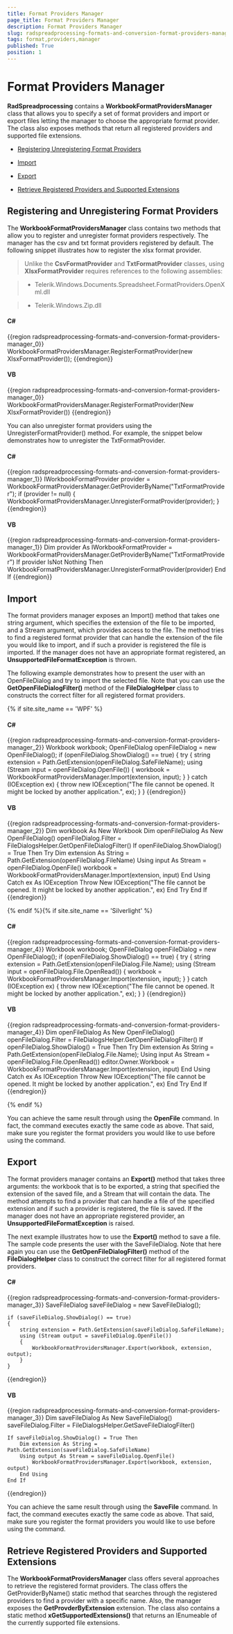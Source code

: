 ```yaml
---
title: Format Providers Manager
page_title: Format Providers Manager
description: Format Providers Manager
slug: radspreadprocessing-formats-and-conversion-format-providers-manager
tags: format,providers,manager
published: True
position: 1
---
```


# Format Providers Manager



 __RadSpreadprocessing__ contains a __WorkbookFormatProvidersManager__ class that allows you to specify a set of format providers and import or export files letting the manager to choose the appropriate format provider. The class also exposes methods that return all registered providers and supported file extensions.
      

* [Registering Unregistering Format Providers](#registering-and-unregistering-format-providers)

* [Import](#import)

* [Export](#export)

* [Retrieve Registered Providers and Supported Extensions](#retrieve-registered-providers-and-supported-extensions)

## Registering and Unregistering Format Providers

The __WorkbookFormatProvidersManager__ class contains two methods that allow you to register and unregister format providers respectively. The manager has the csv and txt format providers registered by default. The following snippet illustrates how to register the xlsx format provider.
        

>Unlike the __CsvFormatProvider__ and __TxtFormatProvider__ classes, using __XlsxFormatProvider__ requires references to the following assemblies:
          

>* Telerik.Windows.Documents.Spreadsheet.FormatProviders.OpenXml.dll
              

>* Telerik.Windows.Zip.dll
              

#### __C#__

{{region radspreadprocessing-formats-and-conversion-format-providers-manager_0}}
    WorkbookFormatProvidersManager.RegisterFormatProvider(new XlsxFormatProvider());
{{endregion}}



#### __VB__

{{region radspreadprocessing-formats-and-conversion-format-providers-manager_0}}
	 WorkbookFormatProvidersManager.RegisterFormatProvider(New XlsxFormatProvider())
{{endregion}}




You can also unregister format providers using the UnregisterFormatProvider() method. For example, the snippet below demonstrates how to unregister the TxtFormatProvider.
        

#### __C#__

{{region radspreadprocessing-formats-and-conversion-format-providers-manager_1}}
    IWorkbookFormatProvider provider = WorkbookFormatProvidersManager.GetProviderByName("TxtFormatProvider");
    if (provider != null)
    {
        WorkbookFormatProvidersManager.UnregisterFormatProvider(provider);
    }
{{endregion}}



#### __VB__

{{region radspreadprocessing-formats-and-conversion-format-providers-manager_1}}
    Dim provider As IWorkbookFormatProvider = WorkbookFormatProvidersManager.GetProviderByName("TxtFormatProvider")
    If provider IsNot Nothing Then
        WorkbookFormatProvidersManager.UnregisterFormatProvider(provider)
    End If
{{endregion}}

## Import

The format providers manager exposes an Import() method that takes one string argument, which specifies the extension of the file to be imported, and a Stream argument, which provides access to the file. The method tries to find a registered format provider that can handle the extension of the file you would like to import, and if such a provider is registered the file is imported. If the manager does not have an appropriate format registered, an __UnsupportedFileFormatException__ is thrown.
        

The following example demonstrates how to present the user with an OpenFileDialog and try to import the selected file. Note that you can use the __GetOpenFileDialogFilter()__ method of the __FileDialogHelper__ class to constructs the correct filter for all registered format providers.

{% if site.site_name == 'WPF' %}

#### __C#__

{{region radspreadprocessing-formats-and-conversion-format-providers-manager_2}}
	Workbook workbook;
    OpenFileDialog openFileDialog = new OpenFileDialog();
    if (openFileDialog.ShowDialog() == true)
    {
        try
        {
            string extension = Path.GetExtension(openFileDialog.SafeFileName);
            using (Stream input = openFileDialog.OpenFile())
            {
                workbook = WorkbookFormatProvidersManager.Import(extension, input);
            }
        }
        catch (IOException ex)
        {
            throw new IOException("The file cannot be opened. It might be locked by another application.", ex);
        }
    }
{{endregion}}



#### __VB__

{{region radspreadprocessing-formats-and-conversion-format-providers-manager_2}}
    Dim workbook As New Workbook
    Dim openFileDialog As New OpenFileDialog()
    openFileDialog.Filter = FileDialogsHelper.GetOpenFileDialogFilter()
    If openFileDialog.ShowDialog() = True Then
        Try
            Dim extension As String = Path.GetExtension(openFileDialog.FileName)
            Using input As Stream = openFileDialog.OpenFile()
                workbook = WorkbookFormatProvidersManager.Import(extension, input)
            End Using
        Catch ex As IOException
            Throw New IOException("The file cannot be opened. It might be locked by another application.", ex)
        End Try
    End If
{{endregion}}

{% endif %}{% if site.site_name == 'Silverlight' %}

#### __C#__

{{region radspreadprocessing-formats-and-conversion-format-providers-manager_4}}
    Workbook workbook;
    OpenFileDialog openFileDialog = new OpenFileDialog();
    if (openFileDialog.ShowDialog() == true)
    {
        try
        {
            string extension = Path.GetExtension(openFileDialog.File.Name);
            using (Stream input = openFileDialog.File.OpenRead())
            {
                workbook = WorkbookFormatProvidersManager.Import(extension, input);
            }
        }
        catch (IOException ex)
        {
            throw new IOException("The file cannot be opened. It might be locked by another application.", ex);
        }
    }
{{endregion}}



#### __VB__

{{region radspreadprocessing-formats-and-conversion-format-providers-manager_4}}
    Dim openFileDialog As New OpenFileDialog()
    openFileDialog.Filter = FileDialogsHelper.GetOpenFileDialogFilter()
    If openFileDialog.ShowDialog() = True Then
        Try
            Dim extension As String = Path.GetExtension(openFileDialog.File.Name);
            Using input As Stream = openFileDialog.File.OpenRead())
                editor.Owner.Workbook = WorkbookFormatProvidersManager.Import(extension, input)
            End Using
        Catch ex As IOException
            Throw New IOException("The file cannot be opened. It might be locked by another application.", ex)
        End Try
    End If
{{endregion}}

{% endif %}

You can achieve the same result through using the __OpenFile__ command. In fact, the command executes exactly the same code as above. That said, make sure you register the format providers you would like to use before using the command.
        

## Export

The format providers manager contains an __Export()__ method that takes three arguments: the workbook that is to be exported, a string that specified the extension of the saved file, and a Stream that will contain the data. The method attempts to find a provider that can handle a file of the specified extension and if such a provider is registered, the file is saved. If the manager does not have an appropriate registered provider, an __UnsupportedFileFormatException__ is raised.
        

The next example illustrates how to use the __Export()__ method to save a file. The sample code presents the user with the SaveFileDialog. Note that here again you can use the __GetOpenFileDialogFilter()__ method of the __FileDialogHelper__ class to construct the correct filter for all registered format providers.
        

#### __C#__

{{region radspreadprocessing-formats-and-conversion-format-providers-manager_3}}
    SaveFileDialog saveFileDialog = new SaveFileDialog();

    if (saveFileDialog.ShowDialog() == true)
    {
        string extension = Path.GetExtension(saveFileDialog.SafeFileName);
        using (Stream output = saveFileDialog.OpenFile())
        {
            WorkbookFormatProvidersManager.Export(workbook, extension, output);
        }
    }
{{endregion}}



#### __VB__

{{region radspreadprocessing-formats-and-conversion-format-providers-manager_3}}
    Dim saveFileDialog As New SaveFileDialog()
    saveFileDialog.Filter = FileDialogsHelper.GetSaveFileDialogFilter()

    If saveFileDialog.ShowDialog() = True Then
        Dim extension As String = Path.GetExtension(saveFileDialog.SafeFileName)
        Using output As Stream = saveFileDialog.OpenFile()
            WorkbookFormatProvidersManager.Export(workbook, extension, output)
        End Using
    End If
{{endregion}}



You can achieve the same result through using the __SaveFile__ command. In fact, the command executes exactly the same code as above. That said, make sure you register the format providers you would like to use before using the command.
        

## Retrieve Registered Providers and Supported Extensions

The __WorkbookFormatProvidersManager__ class offers several approaches to retrieve the registered format providers. The class offers the GetProviderByName() static method that searches through the registered providers to find a provider with a specific name. Also, the manager exposes the __GetProvderByExtension__ extension. The class also contains a static method  __xGetSupportedExtensions()__ that returns an IEnumeable of the currently supported file extensions.

